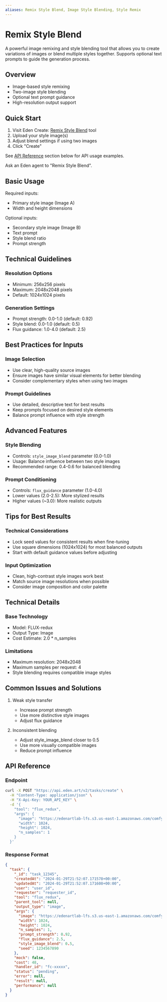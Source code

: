 ```yaml
---
aliases: Remix Style Blend, Image Style Blending, Style Remix
---
```


# Remix Style Blend

A powerful image remixing and style blending tool that allows you to create variations of images or blend multiple styles together. Supports optional text prompts to guide the generation process.

## Overview

- Image-based style remixing
- Two-image style blending
- Optional text prompt guidance
- High-resolution output support

## Quick Start

1. Visit Eden Create: [Remix Style Blend](https://beta.eden.art/create/flux_redux) tool
2. Upload your style image(s)
3. Adjust blend settings if using two images
4. Click "Create"

See [API Reference](#api-reference) section below for API usage examples.

Ask an Eden agent to "Remix Style Blend".

## Basic Usage

Required inputs:
- Primary style image (Image A)
- Width and height dimensions

Optional inputs:
- Secondary style image (Image B)
- Text prompt
- Style blend ratio
- Prompt strength

## Technical Guidelines

### Resolution Options
- Minimum: 256x256 pixels
- Maximum: 2048x2048 pixels
- Default: 1024x1024 pixels

### Generation Settings
- Prompt strength: 0.0-1.0 (default: 0.92)
- Style blend: 0.0-1.0 (default: 0.5)
- Flux guidance: 1.0-4.0 (default: 2.5)

## Best Practices for Inputs

### Image Selection
- Use clear, high-quality source images
- Ensure images have similar visual elements for better blending
- Consider complementary styles when using two images

### Prompt Guidelines
- Use detailed, descriptive text for best results
- Keep prompts focused on desired style elements
- Balance prompt influence with style strength

## Advanced Features

### Style Blending
- Controls: `style_image_blend` parameter (0.0-1.0)
- Usage: Balance influence between two style images
- Recommended range: 0.4-0.6 for balanced blending

### Prompt Conditioning
- Controls: `flux_guidance` parameter (1.0-4.0)
- Lower values (2.0-2.5): More stylized results
- Higher values (~3.0): More realistic outputs

## Tips for Best Results

### Technical Considerations
- Lock seed values for consistent results when fine-tuning
- Use square dimensions (1024x1024) for most balanced outputs
- Start with default guidance values before adjusting

### Input Optimization
- Clean, high-contrast style images work best
- Match source image resolutions when possible
- Consider image composition and color palette

## Technical Details

### Base Technology
- Model: FLUX-redux
- Output Type: Image
- Cost Estimate: 2.0 * n_samples

### Limitations
- Maximum resolution: 2048x2048
- Maximum samples per request: 4
- Style blending requires compatible image styles

## Common Issues and Solutions

1. Weak style transfer
   - Increase prompt strength
   - Use more distinctive style images
   - Adjust flux guidance

2. Inconsistent blending
   - Adjust style_image_blend closer to 0.5
   - Use more visually compatible images
   - Reduce prompt influence

## API Reference

### Endpoint
```bash
curl -X POST "https://api.eden.art/v2/tasks/create" \
  -H "Content-Type: application/json" \
  -H "X-Api-Key: YOUR_API_KEY" \
  -d '{
    "tool": "flux_redux",
    "args": {
      "image": "https://edenartlab-lfs.s3.us-east-1.amazonaws.com/comfyui/models2/assets/style-purple-fuzz.png",
      "width": 1024,
      "height": 1024,
      "n_samples": 1
    }
  }'
```

### Response Format
```json
{
  "task": {
    "_id": "task_12345",
    "createdAt": "2024-01-29T21:52:07.171578+00:00",
    "updatedAt": "2024-01-29T21:52:07.171608+00:00",
    "user": "user_id",
    "requester": "requester_id",
    "tool": "flux_redux",
    "parent_tool": null,
    "output_type": "image",
    "args": {
      "image": "https://edenartlab-lfs.s3.us-east-1.amazonaws.com/comfyui/models2/assets/style-purple-fuzz.png",
      "width": 1024,
      "height": 1024,
      "n_samples": 1,
      "prompt_strength": 0.92,
      "flux_guidance": 2.5,
      "style_image_blend": 0.5,
      "seed": 1234567890
    },
    "mock": false,
    "cost": 48,
    "handler_id": "fc-xxxxx",
    "status": "pending",
    "error": null,
    "result": null,
    "performance": null
  }
}
```